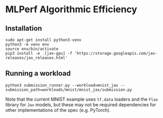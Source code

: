 # MLPerf Algorithmic Efficiency

## Installation

```
sudo apt-get install python3-venv
python3 -m venv env
source env/bin/activate
pip3 install -e .[jax-gpu] -f 'https://storage.googleapis.com/jax-releases/jax_releases.html'
```

## Running a workload
```
python3 submission_runner.py --workload=mnist_jax --submission_path=workloads/mnist/mnist_jax/submission.py
```
Note that the current MNIST example uses `tf.data` loaders and the `Flax` library for `Jax` models, but these may not be required dependencies for other implementations of the spec (e.g. PyTorch).
